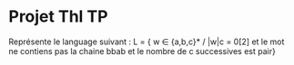 # Projet Thl TP
Représente le language suivant : L = { w ∈ {a,b,c}* / |w|c = 0[2] et le mot ne contiens pas la chaine bbab et le nombre de c successives est pair}
